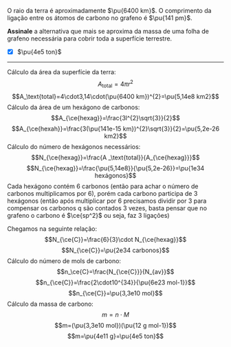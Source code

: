 O raio da terra é aproximadamente $\pu{6400 km}$. O comprimento da ligação entre os átomos de carbono no grafeno é $\pu{141 pm}$.

**Assinale** a alternativa que mais se aproxima da massa de uma folha de grafeno necessária para cobrir toda a superfície terrestre.

- [x] $\pu{4e5 ton}$

---

Cálculo da área da superfície da terra:
$$A_\text{total}=4\pi r^{2}$$
$$A_\text{total}=4\cdot3,14\cdot(\pu{6400 km})^{2}=\pu{5,14e8 km2}$$
Cálculo da área de um hexágono de carbonos:
$$A_{\ce{hexag}}=\frac{3l^{2}\sqrt{3}}{2}$$
$$A_{\ce{hexah}}=\frac{3(\pu{141e-15 km})^{2}\sqrt{3}}{2}=\pu{5,2e-26 km2}$$
Cálculo do número de hexágonos necessários:
$$N_{\ce{hexag}}=\frac{A _\text{total}}{A_{\ce{hexag}}}$$
$$N_{\ce{hexag}}=\frac{\pu{5,14e8}}{\pu{5,2e-26}}=\pu{1e34 hexágonos}$$
Cada hexágono contém 6 carbonos (então para achar o número de carbonos multiplicamos por 6), porém cada carbono participa de 3 hexágonos (então após multiplicar por 6 precisamos dividir por 3 para compensar os carbonos q são contados 3 vezes, basta pensar que no grafeno o carbono é $\ce{sp^2}$ ou seja, faz 3 ligações)

Chegamos na seguinte relação:
$$N_{\ce{C}}=\frac{6}{3}\cdot N_{\ce{hexag}}$$
$$N_{\ce{C}}=\pu{2e34 carbonos}$$
Cálculo do número de mols de carbono:
$$n_\ce{C}=\frac{N_{\ce{C}}}{N_{av}}$$
$$n_{\ce{C}}=\frac{2\cdot10^{34}}{\pu{6e23 mol-1}}$$
$$n_{\ce{C}}=\pu{3,3e10 mol}$$
Cálculo da massa de carbono:
$$m= n \cdot M$$
$$m=(\pu{3,3e10 mol})(\pu{12 g mol-1})$$
$$m=\pu{4e11 g}=\pu{4e5 ton}$$
